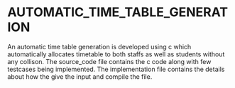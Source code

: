 # AUTOMATIC_TIME_TABLE_GENERATION
An automatic time table generation  is developed using c which automatically allocates timetable to both staffs as well as students without any collison.
The source_code file contains the c code along with few testcases being implemented.
The implementation file contains the details about how the give the input and compile the file.
